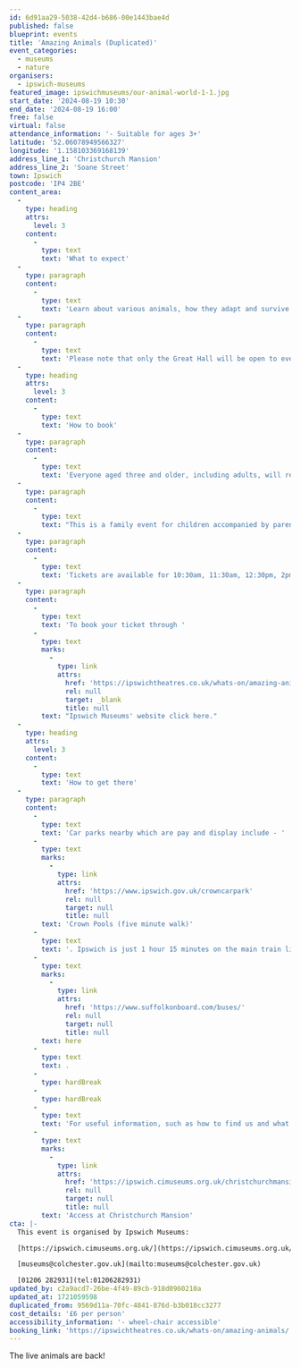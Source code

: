 ```yaml
---
id: 6d91aa29-5038-42d4-b686-00e1443bae4d
published: false
blueprint: events
title: 'Amazing Animals (Duplicated)'
event_categories:
  - museums
  - nature
organisers:
  - ipswich-museums
featured_image: ipswichmuseums/our-animal-world-1-1.jpg
start_date: '2024-08-19 10:30'
end_date: '2024-08-19 16:00'
free: false
virtual: false
attendance_information: '- Suitable for ages 3+'
latitude: '52.06078949566327'
longitude: '1.158103369168139'
address_line_1: 'Christchurch Mansion'
address_line_2: 'Soane Street'
town: Ipswich
postcode: 'IP4 2BE'
content_area:
  -
    type: heading
    attrs:
      level: 3
    content:
      -
        type: text
        text: 'What to expect'
  -
    type: paragraph
    content:
      -
        type: text
        text: 'Learn about various animals, how they adapt and survive in their environments, and how humans impact their worlds. This week’s theme is Scales and Slime.'
  -
    type: paragraph
    content:
      -
        type: text
        text: 'Please note that only the Great Hall will be open to event visitors. The rest of the Mansion will not be open as we are closed to the public on Mondays.'
  -
    type: heading
    attrs:
      level: 3
    content:
      -
        type: text
        text: 'How to book'
  -
    type: paragraph
    content:
      -
        type: text
        text: 'Everyone aged three and older, including adults, will require a ticket. Children under three are welcome free of charge, but due to health and safety guidelines, they will not be able to touch the animals. '
  -
    type: paragraph
    content:
      -
        type: text
        text: "This is a family event for children accompanied by parents/carers, who must remain with their children throughout.\_"
  -
    type: paragraph
    content:
      -
        type: text
        text: 'Tickets are available for 10:30am, 11:30am, 12:30pm, 2pm, and 3pm.'
  -
    type: paragraph
    content:
      -
        type: text
        text: 'To book your ticket through '
      -
        type: text
        marks:
          -
            type: link
            attrs:
              href: 'https://ipswichtheatres.co.uk/whats-on/amazing-animals/'
              rel: null
              target: _blank
              title: null
        text: "Ipswich Museums' website click here."
  -
    type: heading
    attrs:
      level: 3
    content:
      -
        type: text
        text: 'How to get there'
  -
    type: paragraph
    content:
      -
        type: text
        text: 'Car parks nearby which are pay and display include - '
      -
        type: text
        marks:
          -
            type: link
            attrs:
              href: 'https://www.ipswich.gov.uk/crowncarpark'
              rel: null
              target: null
              title: null
        text: 'Crown Pools (five minute walk)'
      -
        type: text
        text: '. Ipswich is just 1 hour 15 minutes on the main train line from London to Norwich.  Arriving at Ipswich Station the museum is approximately 20 minute walk or short bus ride to the town centre. The museum is a five minute walk from Tower Ramparts bus station in the town centre - see the latest bus timetables '
      -
        type: text
        marks:
          -
            type: link
            attrs:
              href: 'https://www.suffolkonboard.com/buses/'
              rel: null
              target: null
              title: null
        text: here
      -
        type: text
        text: .
      -
        type: hardBreak
      -
        type: hardBreak
      -
        type: text
        text: 'For useful information, such as how to find us and what facilities Christchurch Mansion has, we recommend reading our Access information: '
      -
        type: text
        marks:
          -
            type: link
            attrs:
              href: 'https://ipswich.cimuseums.org.uk/christchurchmansionaccess/'
              rel: null
              target: null
              title: null
        text: 'Access at Christchurch Mansion'
cta: |-
  This event is organised by Ipswich Museums:

  [https://ipswich.cimuseums.org.uk/](https://ipswich.cimuseums.org.uk/) 

  [museums@colchester.gov.uk](mailto:museums@colchester.gov.uk)

  [01206 282931](tel:01206282931)
updated_by: c2a9acd7-26be-4f49-89cb-918d0960210a
updated_at: 1721059598
duplicated_from: 9569d11a-70fc-4841-876d-b3b018cc3277
cost_details: '£6 per person'
accessibility_information: '- wheel-chair accessible'
booking_link: 'https://ipswichtheatres.co.uk/whats-on/amazing-animals/'
---
```

The live animals are back!